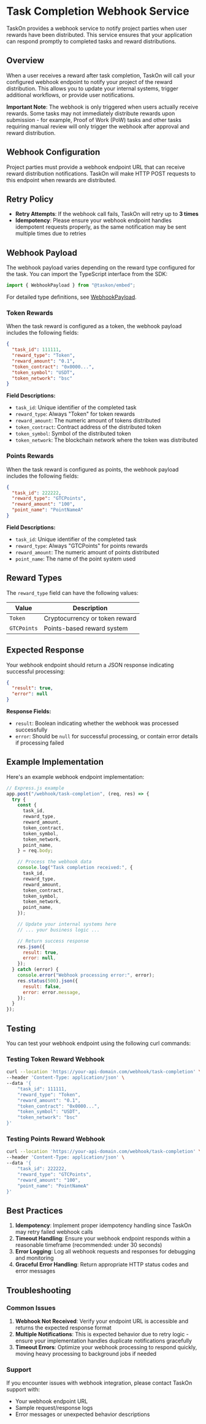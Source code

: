 # Task Completion Webhook Service

TaskOn provides a webhook service to notify project parties when user rewards have been distributed. This service ensures that your application can respond promptly to completed tasks and reward distributions.

## Overview

When a user receives a reward after task completion, TaskOn will call your configured webhook endpoint to notify your project of the reward distribution. This allows you to update your internal systems, trigger additional workflows, or provide user notifications.

**Important Note**: The webhook is only triggered when users actually receive rewards. Some tasks may not immediately distribute rewards upon submission - for example, Proof of Work (PoW) tasks and other tasks requiring manual review will only trigger the webhook after approval and reward distribution.

## Webhook Configuration

Project parties must provide a webhook endpoint URL that can receive reward distribution notifications. TaskOn will make HTTP POST requests to this endpoint when rewards are distributed.

## Retry Policy

- **Retry Attempts**: If the webhook call fails, TaskOn will retry up to **3 times**
- **Idempotency**: Please ensure your webhook endpoint handles idempotent requests properly, as the same notification may be sent multiple times due to retries

## Webhook Payload

The webhook payload varies depending on the reward type configured for the task. You can import the TypeScript interface from the SDK:

```typescript
import { WebhookPayload } from "@taskon/embed";
```

For detailed type definitions, see [WebhookPayload](/api/types#webhookpayload).

### Token Rewards

When the task reward is configured as a token, the webhook payload includes the following fields:

```json
{
  "task_id": 111111,
  "reward_type": "Token",
  "reward_amount": "0.1",
  "token_contract": "0x0000...",
  "token_symbol": "USDT",
  "token_network": "bsc"
}
```

**Field Descriptions:**

- `task_id`: Unique identifier of the completed task
- `reward_type`: Always "Token" for token rewards
- `reward_amount`: The numeric amount of tokens distributed
- `token_contract`: Contract address of the distributed token
- `token_symbol`: Symbol of the distributed token
- `token_network`: The blockchain network where the token was distributed

### Points Rewards

When the task reward is configured as points, the webhook payload includes the following fields:

```json
{
  "task_id": 222222,
  "reward_type": "GTCPoints",
  "reward_amount": "100",
  "point_name": "PointNameA"
}
```

**Field Descriptions:**

- `task_id`: Unique identifier of the completed task
- `reward_type`: Always "GTCPoints" for points rewards
- `reward_amount`: The numeric amount of points distributed
- `point_name`: The name of the point system used

## Reward Types

The `reward_type` field can have the following values:

| Value       | Description                    |
| ----------- | ------------------------------ |
| `Token`     | Cryptocurrency or token reward |
| `GTCPoints` | Points-based reward system     |

## Expected Response

Your webhook endpoint should return a JSON response indicating successful processing:

```json
{
  "result": true,
  "error": null
}
```

**Response Fields:**

- `result`: Boolean indicating whether the webhook was processed successfully
- `error`: Should be `null` for successful processing, or contain error details if processing failed

## Example Implementation

Here's an example webhook endpoint implementation:

```javascript
// Express.js example
app.post("/webhook/task-completion", (req, res) => {
  try {
    const {
      task_id,
      reward_type,
      reward_amount,
      token_contract,
      token_symbol,
      token_network,
      point_name,
    } = req.body;

    // Process the webhook data
    console.log("Task completion received:", {
      task_id,
      reward_type,
      reward_amount,
      token_contract,
      token_symbol,
      token_network,
      point_name,
    });

    // Update your internal systems here
    // ... your business logic ...

    // Return success response
    res.json({
      result: true,
      error: null,
    });
  } catch (error) {
    console.error("Webhook processing error:", error);
    res.status(500).json({
      result: false,
      error: error.message,
    });
  }
});
```

## Testing

You can test your webhook endpoint using the following curl commands:

### Testing Token Reward Webhook

```bash
curl --location 'https://your-api-domain.com/webhook/task-completion' \
--header 'Content-Type: application/json' \
--data '{
    "task_id": 111111,
    "reward_type": "Token",
    "reward_amount": "0.1",
    "token_contract": "0x0000...",
    "token_symbol": "USDT",
    "token_network": "bsc"
}'
```

### Testing Points Reward Webhook

```bash
curl --location 'https://your-api-domain.com/webhook/task-completion' \
--header 'Content-Type: application/json' \
--data '{
    "task_id": 222222,
    "reward_type": "GTCPoints",
    "reward_amount": "100",
    "point_name": "PointNameA"
}'
```

## Best Practices

1. **Idempotency**: Implement proper idempotency handling since TaskOn may retry failed webhook calls
2. **Timeout Handling**: Ensure your webhook endpoint responds within a reasonable timeframe (recommended: under 30 seconds)
3. **Error Logging**: Log all webhook requests and responses for debugging and monitoring
4. **Graceful Error Handling**: Return appropriate HTTP status codes and error messages

## Troubleshooting

### Common Issues

1. **Webhook Not Received**: Verify your endpoint URL is accessible and returns the expected response format
2. **Multiple Notifications**: This is expected behavior due to retry logic - ensure your implementation handles duplicate notifications gracefully
3. **Timeout Errors**: Optimize your webhook processing to respond quickly, moving heavy processing to background jobs if needed

### Support

If you encounter issues with webhook integration, please contact TaskOn support with:

- Your webhook endpoint URL
- Sample request/response logs
- Error messages or unexpected behavior descriptions
